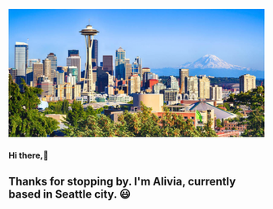 ![](https://github.com/alivia-23/alivia-23/blob/main/images/Seattle-Rainier%201200x600_0.png)
### Hi there,👋 
## Thanks for stopping by. I'm Alivia, currently based in Seattle city. :smiley: 

<!--
**alivia-23/alivia-23** is a ✨ _special_ ✨ repository because its `README.md` (this file) appears on your GitHub profile.

Here are some ideas to get you started:

- 🔭 I’m currently working on ...
- 🌱 I’m currently learning ...
- 👯 I’m looking to collaborate on ...)
- 🤔 I’m looking for help with ...
- 💬 Ask me about ...
- 📫 How to reach me: ...
- 😄 Pronouns: ...
- ⚡ Fun fact: ...
-->
